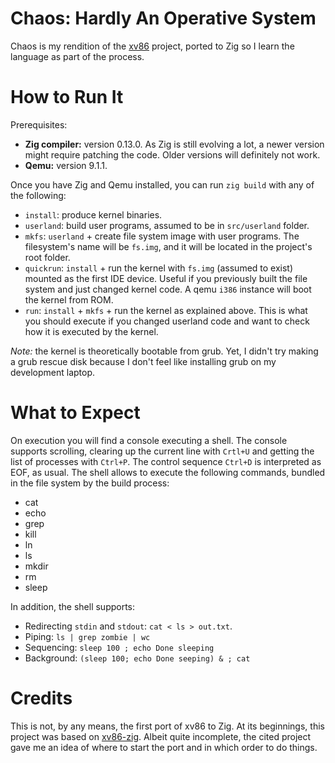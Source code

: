 # Chaos: Hardly An Operative System
Chaos is my rendition of the [xv86](https://github.com/mit-pdos/xv6-public) project, ported to Zig so I learn the language as part of the process.

# How to Run It
Prerequisites:

  * **Zig compiler:** version 0.13.0. As Zig is still evolving a lot, a newer version might require patching the code. Older versions will definitely not work.
  * **Qemu:** version 9.1.1.

Once you have Zig and Qemu installed, you can run `zig build` with any of the following:

  * `install`: produce kernel binaries.
  * `userland`: build user programs, assumed to be in `src/userland` folder.
  * `mkfs`: `userland` + create file system image with user programs. The filesystem's name will be `fs.img`, and it will be located in the project's root folder.
  * `quickrun`: `install` + run the kernel with `fs.img` (assumed to exist) mounted as the first IDE device. Useful if you previously built the file system and just changed kernel code. A qemu `i386` instance will boot the kernel from ROM.
  * `run`: `install` + `mkfs` + run the kernel as explained above. This is what you should execute if you changed userland code and want to check how it is executed by the kernel.

*Note:* the kernel is theoretically bootable from grub. Yet, I didn't try making a grub rescue disk because I don't feel like installing grub on my development laptop.

# What to Expect
On execution you will find a console executing a shell. The console supports scrolling, clearing up the current line with `Crtl+U` and getting the list of processes with `Ctrl+P`. The control sequence `Ctrl+D` is interpreted as EOF, as usual. The shell allows to execute the following commands, bundled in the file system by the build process:

  * cat
  * echo
  * grep
  * kill
  * ln
  * ls
  * mkdir
  * rm
  * sleep

In addition, the shell supports:

  * Redirecting `stdin` and `stdout`: `cat < ls > out.txt`.
  * Piping: `ls | grep zombie | wc`
  * Sequencing: `sleep 100 ; echo Done sleeping`
  * Background: `(sleep 100; echo Done seeping) & ; cat`

# Credits
This is not, by any means, the first port of xv86 to Zig. At its beginnings, this project was based on [xv86-zig](https://github.com/saza-ku/xv6-zig). Albeit quite incomplete, the cited project gave me an idea of where to start the port and in which order to do things.
